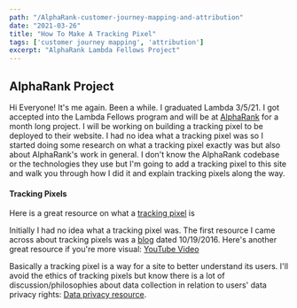 ```yaml
---
path: "/AlphaRank-customer-journey-mapping-and-attribution"
date: "2021-03-26"
title: "How To Make A Tracking Pixel"
tags: ['customer journey mapping', 'attribution']
excerpt: "AlphaRank Lambda Fellows Project"
---
```


## AlphaRank Project

Hi Everyone! It's me again. Been a while. I graduated Lambda 3/5/21. I got accepted into the Lambda Fellows program and will be at <a href="https://www.alpharank.io/" target="_blank">AlphaRank</a> for a month long project. I will be working on building a tracking pixel to be deployed to their website. I had no idea what a tracking pixel was so I started doing some research on what a tracking pixel exactly was but also about AlphaRank's work in general. I don't know the AlphaRank codebase or the technologies they use but I'm going to add a tracking pixel to this site and walk you through how I did it and explain tracking pixels along the way.

#### Tracking Pixels

Here is a great resource on what a <a href="https://en.ryte.com/wiki/Tracking_Pixel" target="_blank">tracking pixel</a> is

Initially I had no idea what a tracking pixel was. The first resource I came across about tracking pixels was a <a href="http://engineering.curalate.com/2016/10/19/building-a-tracking-pixel.html" target="_blank">blog</a> dated 10/19/2016. Here's another great resource if you're more visual: <a href="https://www.youtube.com/watch?v=r5NgNWk3ONI" target="_blank">YouTube Video</a>

Basically a tracking pixel is a way for a site to better understand its users. I'll avoid the ethics of tracking pixels but know there is a lot of discussion/philosophies about data collection in relation to users' data privacy rights: <a href="https://www.emotiv.com/glossary/data-privacy/#:~:text=Data%20Privacy%20describes%20the%20practices,used%20for%20its%20intended%20purpose.&text=Information%20privacy%20is%20the%20right,information%20is%20collected%20and%20used." target="_blank">Data privacy resource</a>.



